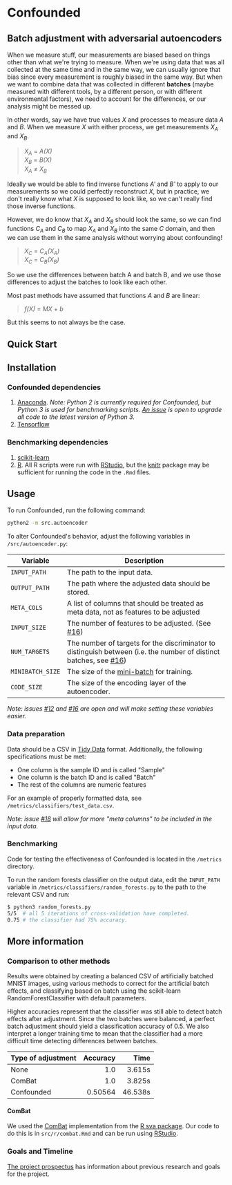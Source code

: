 # Confounded

## Batch adjustment with adversarial autoencoders

When we measure stuff, our measurements are biased based on things other than what we're trying to measure. When we're using data that was all collected at the same time and in the same way, we can usually ignore that bias since every measurement is roughly biased in the same way. But when we want to combine data that was collected in different **batches** (maybe measured with different tools, by a different person, or with different environmental factors), we need to account for the differences, or our analysis might be messed up.

In other words, say we have true values *X* and processes to measure data *A* and *B*. When we measure *X* with either process, we get measurements *X<sub>A</sub>* and *X<sub>B</sub>*.

> *X<sub>A</sub>* = *A(X)*  
> *X<sub>B</sub>* = *B(X)*  
> *X<sub>A</sub>* &ne; *X<sub>B</sub>*

Ideally we would be able to find inverse functions *A'* and *B'* to apply to our measurements so we could perfectly reconstruct *X*, but in practice, we don't really know what *X* is supposed to look like, so we can't really find those inverse functions.

However, we do know that *X<sub>A</sub>* and *X<sub>B</sub>* should look the same, so we can find functions *C<sub>A</sub>* and *C<sub>B</sub>* to map *X<sub>A</sub>* and *X<sub>B</sub>* into the same *C* domain, and then we can use them in the same analysis without worrying about confounding!

> *X<sub>C</sub>* = *C<sub>A</sub>(X<sub>A</sub>)*  
> *X<sub>C</sub>* = *C<sub>B</sub>(X<sub>B</sub>)*  

So we use the differences between batch A and batch B, and we use those differences to adjust the batches to look like each other.

Most past methods have assumed that functions *A* and *B* are linear:

> *f(X)* = *MX* + *b*

But this seems to not always be the case. 

## Quick Start

## Installation

### Confounded dependencies

1. [Anaconda](https://conda.io/docs/user-guide/install/index.html). *Note: Python 2 is currently required for Confounded, but Python 3 is used for benchmarking scripts. [An issue](https://github.com/jdayton3/Confounded/issues/1) is open to upgrade all code to the latest version of Python 3.*
2. [Tensorflow](https://www.tensorflow.org/install/)

### Benchmarking dependencies

1. [scikit-learn](http://scikit-learn.org/stable/install.html)
2. [R](https://www.r-project.org). All R scripts were run with [RStudio](https://www.rstudio.com/products/rstudio/download/), but the [knitr](https://cran.r-project.org/web/packages/knitr/index.html) package may be sufficient for running the code in the `.Rmd` files.

## Usage

To run Confounded, run the following command:

```bash
python2 -m src.autoencoder
```

To alter Confounded's behavior, adjust the following variables in `/src/autoencoder.py`:

| Variable         | Description                                                                                                                                                              |
|------------------|--------------------------------------------------------------------------------------------------------------------------------------------------------------------------|
| `INPUT_PATH`     | The path to the input data.                                                                                                                                              |
| `OUTPUT_PATH`    | The path where the adjusted data should be stored.                                                                                                                       |
| `META_COLS`      | A list of columns that should be treated as meta  data, not as features to be adjusted                                                                                   |
| `INPUT_SIZE`     | The number of features to be adjusted. (See  [#16](https://github.com/jdayton3/Confounded/issues/16))                                                                    |
| `NUM_TARGETS`    | The number of targets for the discriminator to  distinguish between (i.e. the number of distinct  batches, see  [#16](https://github.com/jdayton3/Confounded/issues/16)) |
| `MINIBATCH_SIZE` | The size of the  [mini-batch](https://datascience.stackexchange.com/q/16807)  for training.                                                                              |
| `CODE_SIZE`      | The size of the encoding layer of the autoencoder.                                                                                                                       |

*Note: issues [#12](https://github.com/jdayton3/Confounded/issues/12) and [#16](https://github.com/jdayton3/Confounded/issues/16) are open and will make setting these variables easier.*

### Data preparation

Data should be a CSV in [Tidy Data](http://vita.had.co.nz/papers/tidy-data.html) format. Additionally, the following specifications must be met:

- One column is the sample ID and is called "Sample"
- One column is the batch ID and is called "Batch"
- The rest of the columns are numeric features

For an example of properly formatted data, see `/metrics/classifiers/test_data.csv`.

*Note: issue [#18](https://github.com/jdayton3/Confounded/issues/18) will allow for more "meta columns" to be included in the input data.*

### Benchmarking

Code for testing the effectiveness of Confounded is located in the `/metrics` directory.

To run the random forests classifier on the output data, edit the `INPUT_PATH` variable in `/metrics/classifiers/random_forests.py` to the path to the relevant CSV and run:

```bash
$ python3 random_forests.py
5/5  # all 5 iterations of cross-validation have completed.
0.75 # the classifier had 75% accuracy.
```

## More information

### Comparison to other methods

Results were obtained by creating a balanced CSV of artificially batched MNIST images, using various methods to correct for the artificial batch effects, and classifying based on batch using the scikit-learn RandomForestClassifier with default parameters.

Higher accuracies represent that the classifier was still able to detect batch effects after adjustment. Since the two batches were balanced, a perfect batch adjustment should yield a classification accuracy of 0.5. We also interpret a longer training time to mean that the classifier had a more difficult time detecting differences between batches.

| Type of adjustment | Accuracy |   Time  |
|:-------------------|---------:|--------:|
| None               |      1.0 |  3.615s |
| ComBat             |      1.0 |  3.825s |
| Confounded         |  0.50564 | 46.538s |

#### ComBat

We used the [ComBat](https://doi.org/10.1093/biostatistics/kxj037) implementation from the [R sva package](https://www.bioconductor.org/packages/release/bioc/html/sva.html). Our code to do this is in `src/r/combat.Rmd` and can be run using [RStudio](https://www.rstudio.com/).

### Goals and Timeline

[The project prospectus](Prospectus.pdf) has information about previous research and goals for the project.
